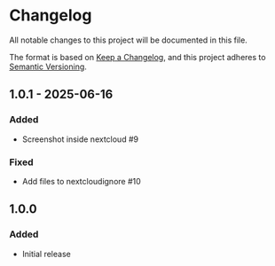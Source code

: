 # Changelog

All notable changes to this project will be documented in this file.

The format is based on [Keep a Changelog](https://keepachangelog.com/en/1.1.0/),
and this project adheres to [Semantic Versioning](https://semver.org/spec/v2.0.0.html).

## 1.0.1 - 2025-06-16

### Added

- Screenshot inside nextcloud #9

### Fixed

- Add files to nextcloudignore #10

## 1.0.0

### Added

- Initial release
